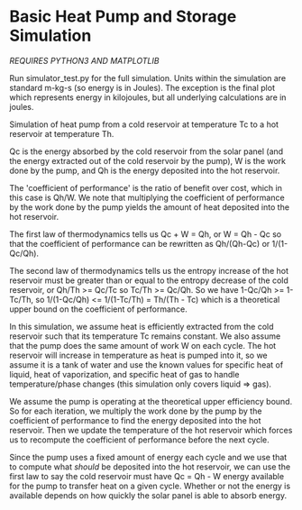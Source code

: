 # Basic Heat Pump and Storage Simulation

*REQUIRES PYTHON3 AND MATPLOTLIB*

Run simulator_test.py for the full simulation. Units within the simulation are standard m-kg-s (so energy is in Joules).
The exception is the final plot which represents energy in kilojoules, but all underlying calculations are in joules.

Simulation of heat pump from a cold reservoir at temperature Tc to a hot reservoir at temperature Th.

Qc is the energy absorbed by the cold reservoir from the solar panel (and the energy extracted out of the cold
reservoir by the pump), W is the work done by the pump, and Qh is the energy deposited into the hot reservoir.

The 'coefficient of performance' is the ratio of benefit over cost, which in this case is Qh/W. We note that
multiplying the coefficient of performance by the work done by the pump yields the amount of heat deposited into
the hot reservoir.

The first law of thermodynamics tells us Qc + W = Qh, or W = Qh - Qc so that the coefficient of performance can be
rewritten as Qh/(Qh-Qc) or 1/(1-Qc/Qh).

The second law of thermodynamics tells us the entropy increase of the hot reservoir must be greater than or equal to
the entropy decrease of the cold reservoir, or Qh/Th >= Qc/Tc so Tc/Th >= Qc/Qh. So we have 1-Qc/Qh >= 1-Tc/Th, so
1/(1-Qc/Qh) <= 1/(1-Tc/Th) = Th/(Th - Tc) which is a theoretical upper bound on the coefficient of performance.

In this simulation, we assume heat is efficiently extracted from the cold reservoir such that its temperature Tc
remains constant. We also assume that the pump does the same amount of work W on each cycle. The hot reservoir will
increase in temperature as heat is pumped into it, so we assume it is a tank of water and use the known values for
specific heat of liquid, heat of vaporization, and specific heat of gas to handle temperature/phase changes (this
simulation only covers liquid => gas).

We assume the pump is operating at the theoretical upper efficiency bound. So for each iteration, we multiply the
work done by the pump by the coefficient of performance to find the energy deposited into the hot reservoir. Then we
update the temperature of the hot reservoir which forces us to recompute the coefficient of performance before the
next cycle.

Since the pump uses a fixed amount of energy each cycle and we use that to compute what *should* be deposited into
the hot reservoir, we can use the first law to say the cold reservoir must have Qc = Qh - W energy available for
the pump to transfer heat on a given cycle. Whether or not the energy is available depends on how quickly the solar
panel is able to absorb energy.
